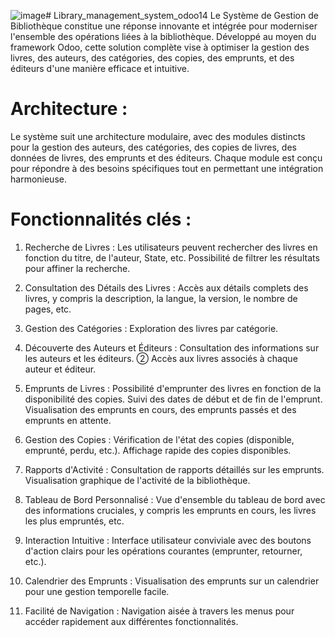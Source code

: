 ![image](https://github.com/doha-rkb/Library_management_system_odoo14/assets/109626850/75c356a7-8079-4194-ab95-9d0916362407)# Library_management_system_odoo14
Le Système de Gestion de Bibliothèque constitue une réponse innovante et intégrée pour moderniser l'ensemble des opérations liées à la bibliothèque. Développé au moyen du framework Odoo, cette solution complète vise à optimiser la gestion des livres, des auteurs, des catégories, des copies, des emprunts, et des éditeurs d'une manière efficace et intuitive.

# Architecture :
Le système suit une architecture modulaire, avec des modules distincts pour la gestion des auteurs, des catégories, des copies de livres, des données de livres, des emprunts et des éditeurs. Chaque module est conçu pour répondre à des besoins spécifiques tout en permettant une intégration harmonieuse.

# Fonctionnalités clés :

1. Recherche de Livres :
Les utilisateurs peuvent rechercher des livres en fonction du titre, de l'auteur, State, etc. Possibilité de filtrer les résultats pour affiner la recherche.

2. Consultation des Détails des Livres :
Accès aux détails complets des livres, y compris la description, la langue, la version, le nombre de pages, etc.

3. Gestion des Catégories :
Exploration des livres par catégorie.

4. Découverte des Auteurs et Éditeurs :
Consultation des informations sur les auteurs et les éditeurs. ②
Accès aux livres associés à chaque auteur et éditeur.

5. Emprunts de Livres :
Possibilité d'emprunter des livres en fonction de la disponibilité des copies. Suivi des dates de début et de fin de l'emprunt. Visualisation des emprunts en cours, des emprunts passés et des emprunts en attente.

6. Gestion des Copies :
Vérification de l'état des copies (disponible, emprunté, perdu, etc.). Affichage rapide des copies disponibles.

7. Rapports d'Activité :
Consultation de rapports détaillés sur les emprunts. Visualisation graphique de l'activité de la bibliothèque.

8. Tableau de Bord Personnalisé :
Vue d'ensemble du tableau de bord avec des informations cruciales, y compris les emprunts en cours, les livres les plus empruntés, etc.

9. Interaction Intuitive :
Interface utilisateur conviviale avec des boutons d'action clairs pour les opérations courantes (emprunter, retourner, etc.).

10. Calendrier des Emprunts :
Visualisation des emprunts sur un calendrier pour une gestion temporelle facile.

11. Facilité de Navigation :
Navigation aisée à travers les menus pour accéder rapidement aux différentes fonctionnalités.
